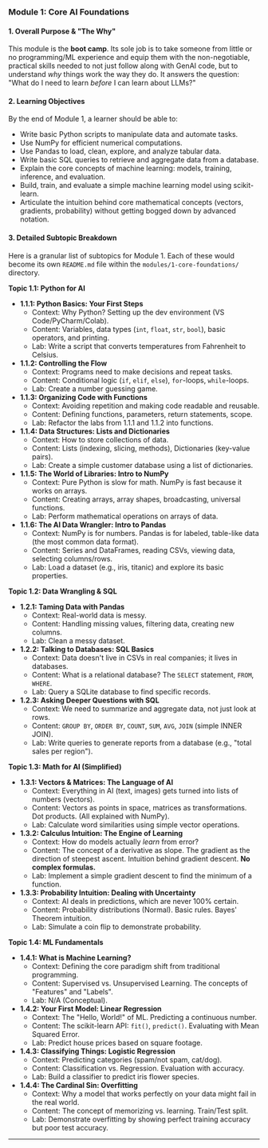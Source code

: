 ### **Module 1: Core AI Foundations**

#### **1. Overall Purpose & "The Why"**
This module is the **boot camp**. Its sole job is to take someone from little or no programming/ML experience and equip them with the non-negotiable, practical skills needed to not just follow along with GenAI code, but to understand *why* things work the way they do. It answers the question: "What do I need to learn *before* I can learn about LLMs?"

#### **2. Learning Objectives**
By the end of Module 1, a learner should be able to:
*   Write basic Python scripts to manipulate data and automate tasks.
*   Use NumPy for efficient numerical computations.
*   Use Pandas to load, clean, explore, and analyze tabular data.
*   Write basic SQL queries to retrieve and aggregate data from a database.
*   Explain the core concepts of machine learning: models, training, inference, and evaluation.
*   Build, train, and evaluate a simple machine learning model using scikit-learn.
*   Articulate the intuition behind core mathematical concepts (vectors, gradients, probability) without getting bogged down by advanced notation.

#### **3. Detailed Subtopic Breakdown**

Here is a granular list of subtopics for Module 1. Each of these would become its own `README.md` file within the `modules/1-core-foundations/` directory.

**Topic 1.1: Python for AI**
*   **1.1.1: Python Basics: Your First Steps**
    *   Context: Why Python? Setting up the dev environment (VS Code/PyCharm/Colab).
    *   Content: Variables, data types (`int`, `float`, `str`, `bool`), basic operators, and printing.
    *   Lab: Write a script that converts temperatures from Fahrenheit to Celsius.
*   **1.1.2: Controlling the Flow**
    *   Context: Programs need to make decisions and repeat tasks.
    *   Content: Conditional logic (`if`, `elif`, `else`), `for`-loops, `while`-loops.
    *   Lab: Create a number guessing game.
*   **1.1.3: Organizing Code with Functions**
    *   Context: Avoiding repetition and making code readable and reusable.
    *   Content: Defining functions, parameters, return statements, scope.
    *   Lab: Refactor the labs from 1.1.1 and 1.1.2 into functions.
*   **1.1.4: Data Structures: Lists and Dictionaries**
    *   Context: How to store collections of data.
    *   Content: Lists (indexing, slicing, methods), Dictionaries (key-value pairs).
    *   Lab: Create a simple customer database using a list of dictionaries.
*   **1.1.5: The World of Libraries: Intro to NumPy**
    *   Context: Pure Python is slow for math. NumPy is fast because it works on arrays.
    *   Content: Creating arrays, array shapes, broadcasting, universal functions.
    *   Lab: Perform mathematical operations on arrays of data.
*   **1.1.6: The AI Data Wrangler: Intro to Pandas**
    *   Context: NumPy is for numbers. Pandas is for labeled, table-like data (the most common data format).
    *   Content: Series and DataFrames, reading CSVs, viewing data, selecting columns/rows.
    *   Lab: Load a dataset (e.g., iris, titanic) and explore its basic properties.

**Topic 1.2: Data Wrangling & SQL**
*   **1.2.1: Taming Data with Pandas**
    *   Context: Real-world data is messy.
    *   Content: Handling missing values, filtering data, creating new columns.
    *   Lab: Clean a messy dataset.
*   **1.2.2: Talking to Databases: SQL Basics**
    *   Context: Data doesn't live in CSVs in real companies; it lives in databases.
    *   Content: What is a relational database? The `SELECT` statement, `FROM`, `WHERE`.
    *   Lab: Query a SQLite database to find specific records.
*   **1.2.3: Asking Deeper Questions with SQL**
    *   Context: We need to summarize and aggregate data, not just look at rows.
    *   Content: `GROUP BY`, `ORDER BY`, `COUNT`, `SUM`, `AVG`, `JOIN` (simple INNER JOIN).
    *   Lab: Write queries to generate reports from a database (e.g., "total sales per region").

**Topic 1.3: Math for AI (Simplified)**
*   **1.3.1: Vectors & Matrices: The Language of AI**
    *   Context: Everything in AI (text, images) gets turned into lists of numbers (vectors).
    *   Content: Vectors as points in space, matrices as transformations. Dot products. (All explained with NumPy).
    *   Lab: Calculate word similarities using simple vector operations.
*   **1.3.2: Calculus Intuition: The Engine of Learning**
    *   Context: How do models actually *learn* from error?
    *   Content: The concept of a derivative as slope. The gradient as the direction of steepest ascent. Intuition behind gradient descent. **No complex formulas.**
    *   Lab: Implement a simple gradient descent to find the minimum of a function.
*   **1.3.3: Probability Intuition: Dealing with Uncertainty**
    *   Context: AI deals in predictions, which are never 100% certain.
    *   Content: Probability distributions (Normal). Basic rules. Bayes' Theorem intuition.
    *   Lab: Simulate a coin flip to demonstrate probability.

**Topic 1.4: ML Fundamentals**
*   **1.4.1: What is Machine Learning?**
    *   Context: Defining the core paradigm shift from traditional programming.
    *   Content: Supervised vs. Unsupervised Learning. The concepts of "Features" and "Labels".
    *   Lab: N/A (Conceptual).
*   **1.4.2: Your First Model: Linear Regression**
    *   Context: The "Hello, World!" of ML. Predicting a continuous number.
    *   Content: The scikit-learn API: `fit()`, `predict()`. Evaluating with Mean Squared Error.
    *   Lab: Predict house prices based on square footage.
*   **1.4.3: Classifying Things: Logistic Regression**
    *   Context: Predicting categories (spam/not spam, cat/dog).
    *   Content: Classification vs. Regression. Evaluation with accuracy.
    *   Lab: Build a classifier to predict iris flower species.
*   **1.4.4: The Cardinal Sin: Overfitting**
    *   Context: Why a model that works perfectly on your data might fail in the real world.
    *   Content: The concept of memorizing vs. learning. Train/Test split.
    *   Lab: Demonstrate overfitting by showing perfect training accuracy but poor test accuracy.

---